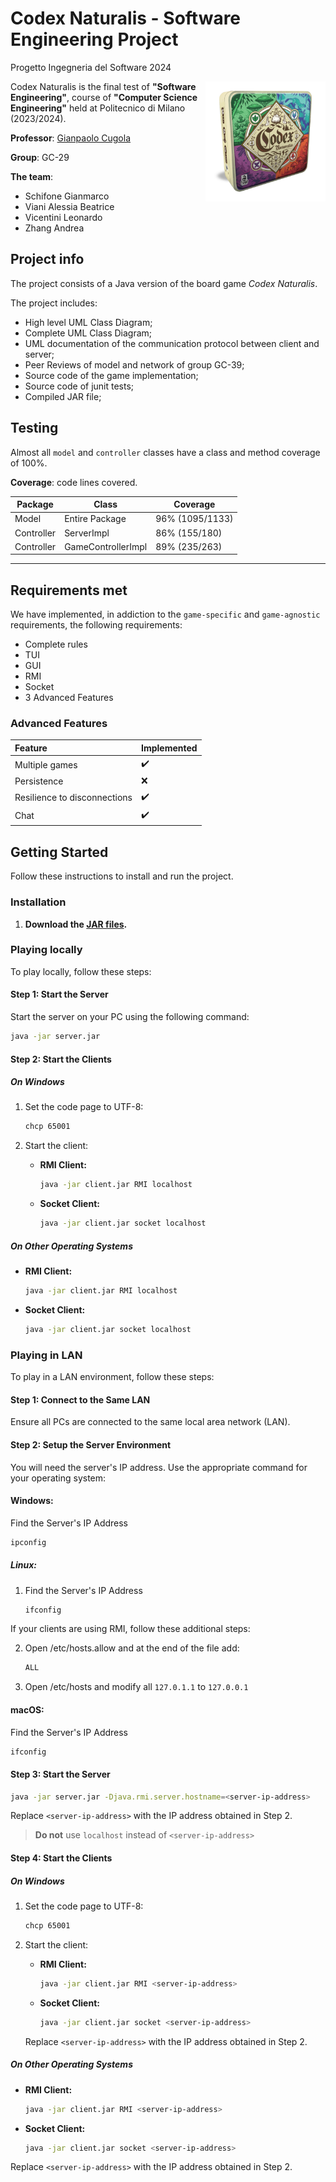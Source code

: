 # Codex Naturalis - Software Engineering Project
Progetto Ingegneria del Software 2024

<img src="src/main/resources/Codex_scatola.png" width=192px height=192px align="right"  alt="Codex Naturalis Logo"/>

Codex Naturalis is the final test of **"Software Engineering"**, course of **"Computer Science Engineering"**
held at Politecnico di Milano (2023/2024). <br />

**Professor**: [Gianpaolo Cugola](https://cugola.faculty.polimi.it/)

**Group**: GC-29

**The team**:
- Schifone Gianmarco
- Viani Alessia Beatrice
- Vicentini Leonardo
- Zhang Andrea

## Project info
The project consists of a Java version of the board game *Codex Naturalis*.

The project includes:
- High level UML Class Diagram;
- Complete UML Class Diagram;
- UML documentation of the communication protocol between client and server;
- Peer Reviews of model and network of group GC-39;
- Source code of the game implementation;
- Source code of junit tests;
- Compiled JAR file;

## Testing

Almost all `model` and `controller` classes have a class and method coverage of 100%.

**Coverage**: code lines covered.

| Package   | Class              | Coverage        |
|-----------|--------------------|-----------------|
| Model     | Entire Package     | 96% (1095/1133) |
| Controller | ServerImpl         | 86% (155/180)   |
| Controller | GameControllerImpl | 89% (235/263)   | 

---

## Requirements met
We have implemented, in addiction to the `game-specific` and `game-agnostic` requirements,  the following requirements:
- Complete rules
- TUI
- GUI
- RMI
- Socket
- 3 Advanced Features

### Advanced Features
| Feature                      | Implemented  |
|:-                            |:-            |
|Multiple games                |✔️            |
|Persistence                   |❌            |
|Resilience to disconnections  |✔️            |
|Chat                          |✔️            |









## Getting Started

Follow these instructions to install and run the project.

### Installation

1. **Download the [JAR files](https://github.com/leonardovicentini/ing-sw-2024-schifone-viani-vicentini-zhang/tree/master/deliverables/Jar%20files).**



### Playing locally

To play locally, follow these steps:

#### Step 1: Start the Server

Start the server on your PC using the following command:

```sh
java -jar server.jar
```

#### Step 2: Start the Clients

##### On Windows

1. Set the code page to UTF-8:

    ```sh
    chcp 65001
    ```

2. Start the client:
   - **RMI Client:**
     ```sh
     java -jar client.jar RMI localhost
     ```
   - **Socket Client:**
     ```sh
     java -jar client.jar socket localhost
     ```

##### On Other Operating Systems

- **RMI Client:**
     ```sh
     java -jar client.jar RMI localhost
     ```

- **Socket Client:**
  ```sh
  java -jar client.jar socket localhost
  ```




### Playing in LAN

To play in a LAN environment, follow these steps:

#### Step 1: Connect to the Same LAN

Ensure all PCs are connected to the same local area network (LAN).


#### Step 2: Setup the Server Environment

You will need the server's IP address. Use the appropriate command for your operating system:

#### **Windows:**

Find the Server's IP Address

  ```sh
  ipconfig
  ```

##### **Linux:**

1. Find the Server's IP Address

    ```sh
    ifconfig
    ```

If your clients are using RMI, follow these additional steps:

  2. Open /etc/hosts.allow and at the end of the file add:

      ```sh
      ALL
      ```
	
  3. Open /etc/hosts and modify all `127.0.1.1` to `127.0.0.1`

#### **macOS:**

Find the Server's IP Address

  ```sh
  ifconfig
  ```

#### Step 3: Start the Server

```sh
java -jar server.jar -Djava.rmi.server.hostname=<server-ip-address>
```

Replace `<server-ip-address>` with the IP address obtained in Step 2.  
> **Do not** use `localhost` instead of `<server-ip-address>`



#### Step 4: Start the Clients

##### On Windows

1. Set the code page to UTF-8:

    ```sh
    chcp 65001
    ```

2. Start the client:

   - **RMI Client:**
     ```sh
     java -jar client.jar RMI <server-ip-address>
     ```
   - **Socket Client:**
     ```sh
     java -jar client.jar socket <server-ip-address>
     ```

    Replace `<server-ip-address>` with the IP address obtained in Step 2.

##### On Other Operating Systems

- **RMI Client:**

  ```sh
  java -jar client.jar RMI <server-ip-address>
  ```

- **Socket Client:**

  ```sh
  java -jar client.jar socket <server-ip-address>
  ```

Replace `<server-ip-address>` with the IP address obtained in Step 2.
